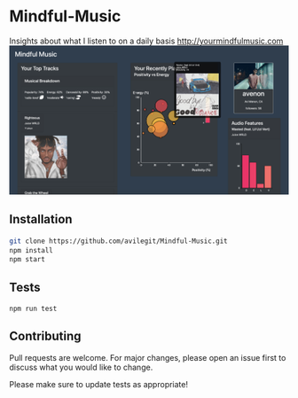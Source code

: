 # Mindful-Music
Insights about what I listen to on a daily basis
http://yourmindfulmusic.com
![preview image](preview.png)

## Installation 
```bash
git clone https://github.com/avilegit/Mindful-Music.git
npm install
npm start
```

## Tests 
```bash
npm run test
```

## Contributing
Pull requests are welcome. For major changes, please open an issue first to discuss what you would like to change.

Please make sure to update tests as appropriate!
